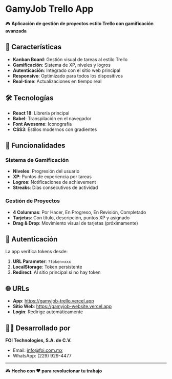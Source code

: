 # GamyJob Trello App

🎮 **Aplicación de gestión de proyectos estilo Trello con gamificación avanzada**

## 🚀 Características

- **Kanban Board**: Gestión visual de tareas al estilo Trello
- **Gamificación**: Sistema de XP, niveles y logros
- **Autenticación**: Integrado con el sitio web principal
- **Responsivo**: Optimizado para todos los dispositivos
- **Real-time**: Actualizaciones en tiempo real

## 🛠 Tecnologías

- **React 18**: Librería principal
- **Babel**: Transpilación en el navegador
- **Font Awesome**: Iconografía
- **CSS3**: Estilos modernos con gradientes

## 🎯 Funcionalidades

### Sistema de Gamificación
- **Niveles**: Progresión del usuario
- **XP**: Puntos de experiencia por tareas
- **Logros**: Notificaciones de achievement
- **Streaks**: Días consecutivos de actividad

### Gestión de Proyectos
- **4 Columnas**: Por Hacer, En Progreso, En Revisión, Completado
- **Tarjetas**: Con título, descripción, puntos XP y asignado
- **Drag & Drop**: Movimiento visual de tarjetas (próximamente)

## 🔐 Autenticación

La app verifica tokens desde:
1. **URL Parameter**: `?token=xxx`
2. **LocalStorage**: Token persistente
3. **Redirect**: Al sitio principal si no hay token

## 🌐 URLs

- **App**: https://gamyjob-trello.vercel.app
- **Sitio Web**: https://gamyjob-website.vercel.app
- **Login**: Redirige automáticamente

## 👨‍💻 Desarrollado por

**FOI Technologies, S.A. de C.V.**
- Email: info@foi.com.mx
- WhatsApp: (229) 929-4477

---
🎮 **Hecho con ❤️ para revolucionar tu trabajo**
